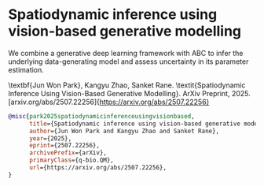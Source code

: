 # Spatiodynamic inference using vision-based generative modelling
We combine a generative deep learning framework with ABC to infer the underlying data-generating model and assess uncertainty in its parameter estimation.

\textbf{Jun Won Park}, Kangyu Zhao, Sanket Rane. \textit{Spatiodynamic Inference Using Vision-Based Generative Modelling}. ArXiv Preprint, 2025. [arxiv.org/abs/2507.22256]{https://arxiv.org/abs/2507.22256}

```bibtex
@misc{park2025spatiodynamicinferenceusingvisionbased,
      title={Spatiodynamic inference using vision-based generative modelling}, 
      author={Jun Won Park and Kangyu Zhao and Sanket Rane},
      year={2025},
      eprint={2507.22256},
      archivePrefix={arXiv},
      primaryClass={q-bio.QM},
      url={https://arxiv.org/abs/2507.22256}, 
}
```

